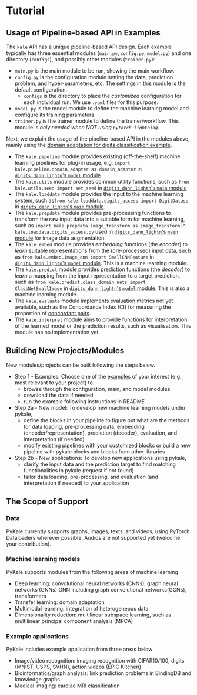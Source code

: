 # Tutorial

## Usage of Pipeline-based API in Examples

The `kale` API has a unique pipeline-based API design. Each example typically has three essential modules (`main.py`, `config.py`, `model.py`) and one directory (`configs`), and possibly other modules (`trainer.py`):

- `main.py` is the main module to be run, showing the main workflow.
- `config.py` is the configuration module setting the data, prediction problem, and hyper-parameters, etc. The settings in this module is the default configuration.
  - `configs` is the directory to place the *customized* configuration for each individual run. We use `.yaml` files for this purpose.
- `model.py` is the model module to define the machine learning model and configure its training parameters.
- `trainer.py` is the trainer module to define the trainer/workflow. This module is *only needed when NOT using `pytorch lightning`*.

Next, we explain the usage of the pipeline-based API in the modules above, mainly using the [domain adaptation for digits classification example](https://github.com/pykale/pykale/tree/main/examples/digits_dann_lightn).

- The `kale.pipeline` module provides existing (off-the-shelf) machine learning pipelines for plug-in usage, e.g. `import kale.pipeline.domain_adapter as domain_adapter` in [`digits_dann_lightn`'s `model` module](https://github.com/pykale/pykale/blob/main/examples/digits_dann_lightn/model.py)
- The `kale.utils` module provides common utility functions, such as `from kale.utils.seed import set_seed` in [`digits_dann_lightn`'s `main` module](https://github.com/pykale/pykale/blob/main/examples/digits_dann_lightn/main.py)
- The `kale.loaddata` module provides the input to the machine learning system, such as`from kale.loaddata.digits_access import DigitDatase` in  [`digits_dann_lightn`'s `main` module](https://github.com/pykale/pykale/blob/main/examples/digits_dann_lightn/main.py).
- The `kale.prepdata` module provides pre-processing functions to transform the raw input data into a suitable form for machine learning, such as `import kale.prepdata.image_transform as image_transform` in `kale.loaddata.digits_access.py` used in  [`digits_dann_lightn`'s `main` module](https://github.com/pykale/pykale/blob/main/examples/digits_dann_lightn/main.py) for image data augmentation.
- The `kale.embed` module provides *embedding* functions (the *encoder*) to *learn* suitable representations from the (pre-processed) input data, such as `from kale.embed.image_cnn import SmallCNNFeature` in [`digits_dann_lightn`'s `model` module](https://github.com/pykale/pykale/blob/main/examples/digits_dann_lightn/model.py). This is a machine learning module.
- The `kale.predict` module provides prediction functions (the *decoder*) to *learn* a mapping from the input representation to a target prediction, such as `from kale.predict.class_domain_nets import ClassNetSmallImage` in [`digits_dann_lightn`'s `model` module](https://github.com/pykale/pykale/blob/main/examples/digits_dann_lightn/model.py). This is also a machine learning module.
- The `kale.evaluate` module implements evaluation metrics not yet available, such as the Concordance Index (CI) for measuring the proportion of [concordant pairs](https://en.wikipedia.org/wiki/Concordant_pair).
- The `kale.interpret` module aims to provide functions for interpretation of the learned model or the prediction results, such as visualisation. This module has no implementation yet.

## Building New Projects/Modules

New modules/projects can be built following the steps below.

- Step 1 - Examples: Choose one of the [examples](https://github.com/pykale/pykale/tree/main/examples) of your interest (e.g., most relevant to your project) to
  - browse through the configuration, main, and model modules
  - download the data if needed
  - run the example following instructions in README
- Step 2a - New model: To develop new machine learning models under pykale,
  - define the blocks in your pipeline to figure out what are the methods for data loading, pre-processing data, embedding (encoder/representation), prediction (decoder), evaluation, and interpretation (if needed)
  - modify existing pipelines with your customized blocks or build a new pipeline with pykale blocks and blocks from other libraries
- Step 2b - New applications: To develop new applications using pykale,
  - clarify the input data and the prediction target to find matching functionalities in pykale (request if not found)
  - tailor data loading, pre-processing, and evaluation (and interpretation if needed) to your application

## The Scope of Support

### Data

PyKale currently supports graphs, images, texts, and videos, using PyTorch Dataloaders wherever possible. Audios are not supported yet (welcome your contribution).

### Machine learning models

PyKale supports modules from the following areas of machine learning

- Deep learning: convolutional neural networks (CNNs), graph neural networks (GNNs) GNN including graph convolutional networks(GCNs), transformers
- Transfer learning: domain adaptation
- Multimodal learning: integration of heterogeneous data
- Dimensionality reduction: multilinear subspace learning, such as multilinear principal component analysis (MPCA)

### Example applications

PyKale includes example application from three areas below

- Image/video recognition: imaging recognition with CIFAR10/100, digits (MNIST, USPS, SVHN), action videos (EPIC Kitchen)
- Bioinformatics/graph analysis: link prediction problems in BindingDB and knowledge graphs
- Medical imaging: cardiac MRI classification
